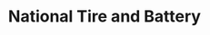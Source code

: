 ---
title: "National Tire and Battery"
url: /deer-park/national-tire-and-battery/
shop: car repair
---